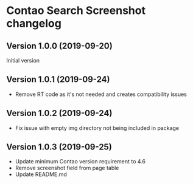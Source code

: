 Contao Search Screenshot changelog
==================================

Version 1.0.0 (2019-09-20)
--------------------------
Initial version

Version 1.0.1 (2019-09-24)
--------------------------
- Remove RT code as it's not needed and creates compatibility issues

Version 1.0.2 (2019-09-24)
--------------------------
- Fix issue with empty img directory not being included in package

Version 1.0.3 (2019-09-25)
--------------------------
- Update minimum Contao version requirement to 4.6
- Remove screenshot field from page table
- Update README.md
